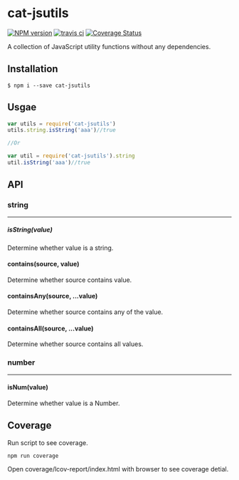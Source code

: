 # cat-jsutils

[![NPM version](https://img.shields.io/npm/v/cat-jsutils.svg)](https://www.npmjs.com/package/cat-jsutils)
[![travis ci](https://api.travis-ci.org/CatchZeng/cat-jsutils.svg?branch=master)](https://travis-ci.org/CatchZeng/cat-jsutils)
[![Coverage Status](https://coveralls.io/repos/github/CatchZeng/cat-jsutils/badge.svg?branch=master)](https://coveralls.io/github/CatchZeng/cat-jsutils?branch=master)

A collection of JavaScript utility functions without any dependencies.

## Installation

```shell
$ npm i --save cat-jsutils
```

## Usgae

```javascript
var utils = require('cat-jsutils')
utils.string.isString('aaa')//true

//Or

var util = require('cat-jsutils').string
util.isString('aaa')//true

```

## API

### string

---

##### isString(value)
Determine whether value is a string.

#### contains(source, value)
Determine whether source contains value.


#### containsAny(source, ...value)
Determine whether source contains any of the value.

#### containsAll(source, ...value)
Determine whether source contains all values.

### number

---

#### isNum(value)
Determine whether value is a Number.


## Coverage

Run script to see coverage.

```
npm run coverage
```

Open coverage/lcov-report/index.html with browser to see coverage detial.